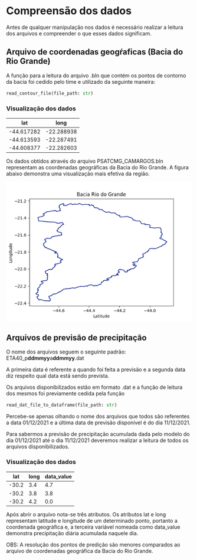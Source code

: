 # Compreensão dos dados
Antes de qualquer manipulação nos dados é necessário realizar a leitura dos arquivos e compreender o que esses dados significam.

## Arquivo de coordenadas geogŕaficas (Bacia do Rio Grande)
A função para a leitura do arquivo .bln que contém os pontos de contorno da bacia foi cedido pelo time e utilizado da seguinte maneira:
```python
read_contour_file(file_path: str)
```
### Visualização dos dados
| lat        	| long       	|
|------------	|------------	|
| -44.617282 	| -22.288938 	|
| -44.613593 	| -22.287491 	|
| -44.608377 	| -22.282603 	|

Os dados obtidos através do arquivo PSATCMG_CAMARGOS.bln representam as coordenadas geográficas da Bacia do Rio Grande. A figura abaixo demonstra uma visualização mais efetiva da região.

![Contorno Bacia Rio do Grande](/images/bacia_rio_grande.png)

## Arquivos de previsão de precipitação
O nome dos arquivos seguem o seguinte padrão: ETA40_p**ddmmyy**a**ddmmyy**.dat

A primeira data é referente a quando foi feita a previsão e a segunda data diz respeito qual data está sendo prevista.

Os arquivos disponibilizados estão em formato .dat e a função de leitura dos mesmos foi previamente cedida pela função

```python
read_dat_file_to_dataframe(file_path: str)
```

Percebe-se apenas olhando o nome dos arquivos que todos são referentes a data 01/12/2021 e a última data de previsão disponível é do dia 11/12/2021.

Para sabermos a previsão de precipitação acumulada dada pelo modelo do dia 01/12/2021 até o dia 11/12/2021 deveremos realizar a leitura de todos os arquivos disponibilizados.

### Visualização dos dados
| lat   | long | data_value |
|-------|------|------------|
| -30.2 | 3.4  | 4.7        |
| -30.2 | 3.8  | 3.8        |
| -30.2 | 4.2  | 0.0        |

Após abrir o arquivo nota-se três atributos. Os atributos lat e long representam latitude e longitude de um determinado ponto, portanto a coordenada geográfica e, a terceira variável nomeada como data_value demonstra precipitação diária acumulada naquele dia.

OBS: A resolução dos pontos de predição são menores comparados ao arquivo de coordenadas geográfica da Bacia do Rio Grande.

